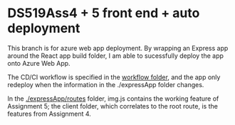 # DS519Ass4 + 5 front end + auto deployment

This branch is for azure web app deployment. By wrapping an Express app around the React app build folder, I am able to sucessfully deploy the app onto Azure Web App.

The CD/CI workflow is specified in the [workflow folder](.github/workflows), and the app only redeploy when the information in the ./expressApp folder changes. 

In the [./expressApp/routes](expressApp/routes) folder, img.js contains the working feature of Assignment 5; the client folder, which correlates to the root route, is the features from Assignment 4.
